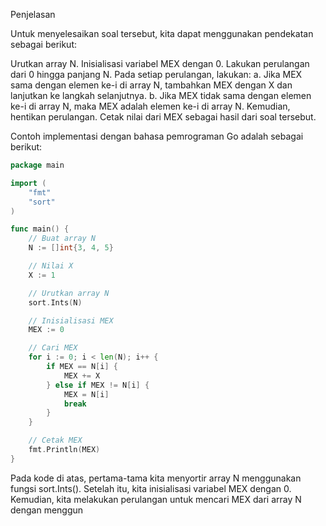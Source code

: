 Penjelasan 

Untuk menyelesaikan soal tersebut, kita dapat menggunakan pendekatan sebagai berikut:

Urutkan array N.
Inisialisasi variabel MEX dengan 0.
Lakukan perulangan dari 0 hingga panjang N. Pada setiap perulangan, lakukan:
a. Jika MEX sama dengan elemen ke-i di array N, tambahkan MEX dengan X dan lanjutkan ke langkah selanjutnya.
b. Jika MEX tidak sama dengan elemen ke-i di array N, maka MEX adalah elemen ke-i di array N. Kemudian, hentikan perulangan.
Cetak nilai dari MEX sebagai hasil dari soal tersebut.

Contoh implementasi dengan bahasa pemrograman Go adalah sebagai berikut:

```go
package main

import (
    "fmt"
    "sort"
)

func main() {
    // Buat array N
    N := []int{3, 4, 5}

    // Nilai X
    X := 1

    // Urutkan array N
    sort.Ints(N)

    // Inisialisasi MEX
    MEX := 0

    // Cari MEX
    for i := 0; i < len(N); i++ {
        if MEX == N[i] {
            MEX += X
        } else if MEX != N[i] {
            MEX = N[i]
            break
        }
    }

    // Cetak MEX
    fmt.Println(MEX)
}
```
Pada kode di atas, pertama-tama kita menyortir array N menggunakan fungsi sort.Ints(). Setelah itu, kita inisialisasi variabel MEX dengan 0. Kemudian, kita melakukan perulangan untuk mencari MEX dari array N dengan menggun



